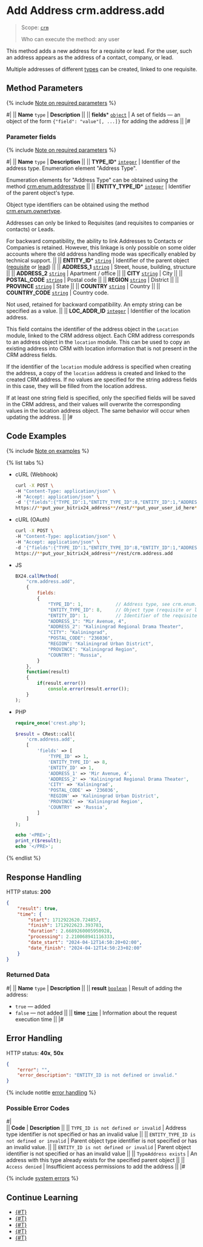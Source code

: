 # Add Address crm.address.add

> Scope: [`crm`](../../../scopes/permissions.md)
>
> Who can execute the method: any user

This method adds a new address for a requisite or lead. For the user, such an address appears as the address of a contact, company, or lead.

Multiple addresses of different [types](../../auxiliary/enum/crm-enum-address-type.md) can be created, linked to one requisite.

## Method Parameters

{% include [Note on required parameters](../../../../_includes/required.md) %}

#|
|| **Name**
`type` | **Description** ||
|| **fields***
[`object`](../../../data-types.md) | A set of fields — an object of the form `{"field": "value"[, ...]}` for adding the address ||
|#

### Parameter fields

{% include [Note on required parameters](../../../../_includes/required.md) %}

#|
|| **Name**
`type` | **Description** ||
|| **TYPE_ID***
[`integer`](../../../data-types.md) | Identifier of the address type. Enumeration element "Address Type".

Enumeration elements for "Address Type" can be obtained using the method [crm.enum.addresstype](../../auxiliary/enum/crm-enum-address-type.md) 
||
|| **ENTITY_TYPE_ID***
[`integer`](../../../data-types.md) | Identifier of the parent object's type.

Object type identifiers can be obtained using the method [crm.enum.ownertype](../../auxiliary/enum/crm-enum-owner-type.md).

Addresses can only be linked to Requisites (and requisites to companies or contacts) or Leads.

For backward compatibility, the ability to link Addresses to Contacts or Companies is retained. However, this linkage is only possible on some older accounts where the old address handling mode was specifically enabled by technical support.
||
|| **ENTITY_ID***
[`string`](../../../data-types.md) | Identifier of the parent object ([requisite](../universal/index.md) or [lead](../../leads/index.md)) ||
|| **ADDRESS_1**
[`string`](../../../data-types.md) | Street, house, building, structure ||
|| **ADDRESS_2**
[`string`](../../../data-types.md) | Apartment / office ||
|| **CITY**
[`string`](../../../data-types.md) | City ||
|| **POSTAL_CODE**
[`string`](../../../data-types.md) | Postal code ||
|| **REGION**
[`string`](../../../data-types.md) | District ||
|| **PROVINCE**
[`string`](../../../data-types.md) | State ||
|| **COUNTRY**
[`string`](../../../data-types.md) | Country ||
|| **COUNTRY_CODE**
[`string`](../../../data-types.md) | Country code.

Not used, retained for backward compatibility. An empty string can be specified as a value.
||
|| **LOC_ADDR_ID**
[`integer`](../../../data-types.md) | Identifier of the location address.

This field contains the identifier of the address object in the `Location` module, linked to the CRM address object. Each CRM address corresponds to an address object in the `location` module. This can be used to copy an existing address into CRM with location information that is not present in the CRM address fields.

If the identifier of the `location` module address is specified when creating the address, a copy of the `location` address is created and linked to the created CRM address. If no values are specified for the string address fields in this case, they will be filled from the location address.

If at least one string field is specified, only the specified fields will be saved in the CRM address, and their values will overwrite the corresponding values in the location address object. The same behavior will occur when updating the address.
||
|#

## Code Examples

{% include [Note on examples](../../../../_includes/examples.md) %}

{% list tabs %}

- cURL (Webhook)

    ```bash
    curl -X POST \
    -H "Content-Type: application/json" \
    -H "Accept: application/json" \
    -d '{"fields":{"TYPE_ID":1,"ENTITY_TYPE_ID":8,"ENTITY_ID":1,"ADDRESS_1":"Mir Avenue, 4","ADDRESS_2":"Kaliningrad Regional Drama Theater","CITY":"Kaliningrad","POSTAL_CODE":"236036","REGION":"Kaliningrad Urban District","PROVINCE":"Kaliningrad Region","COUNTRY":"Russia"}}' \
    https://**put_your_bitrix24_address**/rest/**put_your_user_id_here**/**put_your_webhook_here**/crm.address.add
    ```

- cURL (OAuth) 

    ```bash
    curl -X POST \
    -H "Content-Type: application/json" \
    -H "Accept: application/json" \
    -d '{"fields":{"TYPE_ID":1,"ENTITY_TYPE_ID":8,"ENTITY_ID":1,"ADDRESS_1":"Mir Avenue, 4","ADDRESS_2":"Kaliningrad Regional Drama Theater","CITY":"Kaliningrad","POSTAL_CODE":"236036","REGION":"Kaliningrad Urban District","PROVINCE":"Kaliningrad Region","COUNTRY":"Russia"},"auth":"**put_access_token_here**"}' \
    https://**put_your_bitrix24_address**/rest/crm.address.add
    ```

- JS

    ```js
    BX24.callMethod(
        "crm.address.add",
        {
            fields:
            {
                "TYPE_ID": 1,            // Address type, see crm.enum.addresstype
                "ENTITY_TYPE_ID": 8,     // Object type (requisite or lead)
                "ENTITY_ID": 1,          // Identifier of the requisite
                "ADDRESS_1": "Mir Avenue, 4",
                "ADDRESS_2": "Kaliningrad Regional Drama Theater",
                "CITY": "Kaliningrad",
                "POSTAL_CODE": "236036",
                "REGION": "Kaliningrad Urban District",
                "PROVINCE": "Kaliningrad Region",
                "COUNTRY": "Russia",
            }
        },
        function(result)
        {
            if(result.error())
                console.error(result.error());
        }
    );
    ```

- PHP

    ```php
    require_once('crest.php');

    $result = CRest::call(
        'crm.address.add',
        [
            'fields' => [
                'TYPE_ID' => 1,
                'ENTITY_TYPE_ID' => 8,
                'ENTITY_ID' => 1,
                'ADDRESS_1' => 'Mir Avenue, 4',
                'ADDRESS_2' => 'Kaliningrad Regional Drama Theater',
                'CITY' => 'Kaliningrad',
                'POSTAL_CODE' => '236036',
                'REGION' => 'Kaliningrad Urban District',
                'PROVINCE' => 'Kaliningrad Region',
                'COUNTRY' => 'Russia',
            ]
        ]
    );

    echo '<PRE>';
    print_r($result);
    echo '</PRE>';
    ```

{% endlist %}

## Response Handling

HTTP status: **200**

```json
{
    "result": true,
    "time": {
        "start": 1712922620.724857,
        "finish": 1712922623.393783,
        "duration": 2.6689260005950928,
        "processing": 2.210068941116333,
        "date_start": "2024-04-12T14:50:20+02:00",
        "date_finish": "2024-04-12T14:50:23+02:00"
    }
}
```

### Returned Data

#|
|| **Name**
`type` | **Description** ||
|| **result**
[`boolean`](../../../data-types.md) | Result of adding the address:
- `true` — added
- `false` — not added 
||
|| **time**
[`time`](../../../data-types.md) | Information about the request execution time ||
|#

## Error Handling

HTTP status: **40x**, **50x**

```json
{
    "error": "",
    "error_description": "ENTITY_ID is not defined or invalid."
}
```

{% include notitle [error handling](../../../../_includes/error-info.md) %}

### Possible Error Codes

#|  
|| **Code** | **Description** ||
|| `TYPE_ID is not defined or invalid` | Address type identifier is not specified or has an invalid value ||
|| `ENTITY_TYPE_ID is not defined or invalid` | Parent object type identifier is not specified or has an invalid value. ||
|| `ENTITY_ID is not defined or invalid` | Parent object identifier is not specified or has an invalid value ||
|| `TypeAddress exists` | An address with this type already exists for the specified parent object ||
|| `Access denied` | Insufficient access permissions to add the address ||
|#

{% include [system errors](../../../../_includes/system-errors.md) %}

## Continue Learning

- [{#T}](./crm-address-update.md)
- [{#T}](./crm-address-list.md)
- [{#T}](./crm-address-delete.md)
- [{#T}](./crm-address-fields.md)
- [{#T}](../../../../tutorials/crm/how-to-add-crm-objects/how-to-add-company-with-requisite.md)